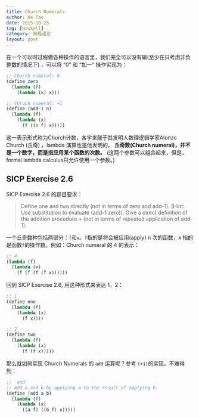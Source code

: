 ```yaml
---
title: Church Numerals
author: He Tao
date: 2015-10-25
tag: [Haskell]
category: 编程语言
layout: post
---
```


在一个可以时过程做各种操作的语言里，我们完全可以没有输(至少在只考虑非负整数的情况下) ，可以将 “0” 和 “加一” 操作实现为：

```scheme
;; Church numeral: 0
(define zero
  (lambda (f)
    (lambda (x) x)))

;; Chruch numeral: +1
(define (add-1 n)
  (lambda (f)
    (lambda (x)
      (f ((n f) x)))))
```

这一表示形式称为Church计数，各宇来醺于其发明人数理逻辑学家Alonzo Church (丘奇) ，lambda 演算也是他发明的。
**丘奇数(Church numeral)，并不是一个数字，而是指应用某个函数的次数。** (这两个参数可以组合起来，但是，formal lambda
calculus只允许使用一个参数。)

<!--more-->

SICP Exercise 2.6
-----------------

SICP Exercise 2.6 的题目要求：

> Define one and two directly (not in terms of zero and add-1). (Hint: Use substitution to evaluate (add-1 zero)). Give a direct definition of the addition procedure + (not in terms of repeated application of add-1).

一个丘奇数种包括两部分：`f`和`x`。`f`指的是将会被应用(apply) n 次的函数，x 指的是函数`f`的操作数。例如：Church numeral 的 4 的表示：

```scheme
;; 4
(lambda (f)
  (lambda (x)
    (f (f (f (f x))))))
```

回到 SICP Exercise 2.6, 用这种形式来表达 1，2：

```scheme
;; 1
(define one
  (lambda (f)
    (lambda (x)
      (f x))))

;; 2
(define two
  (lambda (f)
    (lambda (x)
      (f (f x)))))
```

那么就如何实现 Church Numerals 的 `add` 运算呢？参考 `(+1)`的实现，不难得到：

```scheme
;; `add`
;; Add a and b by applying a to the result of applying b.
(define (add a b)
  (lambda (f)
    (lambda (x)
      ((a f) ((b f) x)))))
```







